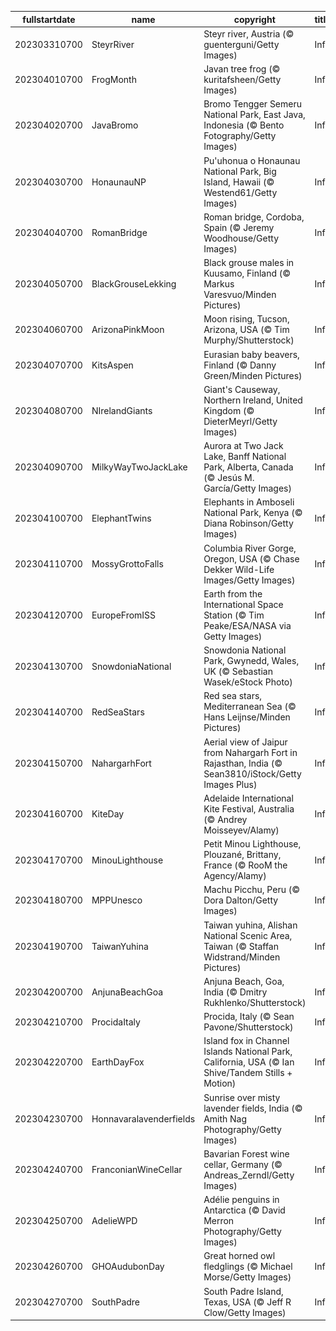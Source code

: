 |fullstartdate|name|copyright|title|image|
|--|--|--|--|--|
202303310700|SteyrRiver|Steyr river, Austria (© guenterguni/Getty Images)|Info|![](/en-AU/2023/04/202303310700SteyrRiver.jpg)|
202304010700|FrogMonth|Javan tree frog (© kuritafsheen/Getty Images)|Info|![](/en-AU/2023/04/202304010700FrogMonth.jpg)|
202304020700|JavaBromo|Bromo Tengger Semeru National Park, East Java, Indonesia (© Bento Fotography/Getty Images)|Info|![](/en-AU/2023/04/202304020700JavaBromo.jpg)|
202304030700|HonaunauNP|Pu'uhonua o Honaunau National Park, Big Island, Hawaii (© Westend61/Getty Images)|Info|![](/en-AU/2023/04/202304030700HonaunauNP.jpg)|
202304040700|RomanBridge|Roman bridge, Cordoba, Spain (© Jeremy Woodhouse/Getty Images)|Info|![](/en-AU/2023/04/202304040700RomanBridge.jpg)|
202304050700|BlackGrouseLekking|Black grouse males in Kuusamo, Finland (© Markus Varesvuo/Minden Pictures)|Info|![](/en-AU/2023/04/202304050700BlackGrouseLekking.jpg)|
202304060700|ArizonaPinkMoon|Moon rising, Tucson, Arizona, USA (© Tim Murphy/Shutterstock)|Info|![](/en-AU/2023/04/202304060700ArizonaPinkMoon.jpg)|
202304070700|KitsAspen|Eurasian baby beavers, Finland (© Danny Green/Minden Pictures)|Info|![](/en-AU/2023/04/202304070700KitsAspen.jpg)|
202304080700|NIrelandGiants|Giant's Causeway, Northern Ireland, United Kingdom (© DieterMeyrl/Getty Images)|Info|![](/en-AU/2023/04/202304080700NIrelandGiants.jpg)|
202304090700|MilkyWayTwoJackLake|Aurora at Two Jack Lake, Banff National Park, Alberta, Canada (© Jesús M. García/Getty Images)|Info|![](/en-AU/2023/04/202304090700MilkyWayTwoJackLake.jpg)|
202304100700|ElephantTwins|Elephants in Amboseli National Park, Kenya (© Diana Robinson/Getty Images)|Info|![](/en-AU/2023/04/202304100700ElephantTwins.jpg)|
202304110700|MossyGrottoFalls|Columbia River Gorge, Oregon, USA (© Chase Dekker Wild-Life Images/Getty Images)|Info|![](/en-AU/2023/04/202304110700MossyGrottoFalls.jpg)|
202304120700|EuropeFromISS|Earth from the International Space Station (© Tim Peake/ESA/NASA via Getty Images)|Info|![](/en-AU/2023/04/202304120700EuropeFromISS.jpg)|
202304130700|SnowdoniaNational|Snowdonia National Park, Gwynedd, Wales, UK (© Sebastian Wasek/eStock Photo)|Info|![](/en-AU/2023/04/202304130700SnowdoniaNational.jpg)|
202304140700|RedSeaStars|Red sea stars, Mediterranean Sea (© Hans Leijnse/Minden Pictures)|Info|![](/en-AU/2023/04/202304140700RedSeaStars.jpg)|
202304150700|NahargarhFort|Aerial view of Jaipur from Nahargarh Fort in Rajasthan, India (© Sean3810/iStock/Getty Images Plus)|Info|![](/en-AU/2023/04/202304150700NahargarhFort.jpg)|
202304160700|KiteDay|Adelaide International Kite Festival, Australia (© Andrey Moisseyev/Alamy)|Info|![](/en-AU/2023/04/202304160700KiteDay.jpg)|
202304170700|MinouLighthouse|Petit Minou Lighthouse, Plouzané, Brittany, France (© RooM the Agency/Alamy)|Info|![](/en-AU/2023/04/202304170700MinouLighthouse.jpg)|
202304180700|MPPUnesco|Machu Picchu, Peru (© Dora Dalton/Getty Images)|Info|![](/en-AU/2023/04/202304180700MPPUnesco.jpg)|
202304190700|TaiwanYuhina|Taiwan yuhina, Alishan National Scenic Area, Taiwan (© Staffan Widstrand/Minden Pictures)|Info|![](/en-AU/2023/04/202304190700TaiwanYuhina.jpg)|
202304200700|AnjunaBeachGoa|Anjuna Beach, Goa, India (© Dmitry Rukhlenko/Shutterstock)|Info|![](/en-AU/2023/04/202304200700AnjunaBeachGoa.jpg)|
202304210700|ProcidaItaly|Procida, Italy (© Sean Pavone/Shutterstock)|Info|![](/en-AU/2023/04/202304210700ProcidaItaly.jpg)|
202304220700|EarthDayFox|Island fox in Channel Islands National Park, California, USA (© Ian Shive/Tandem Stills + Motion)|Info|![](/en-AU/2023/04/202304220700EarthDayFox.jpg)|
202304230700|Honnavaralavenderfields|Sunrise over misty lavender fields, India (© Amith Nag Photography/Getty Images)|Info|![](/en-AU/2023/04/202304230700Honnavaralavenderfields.jpg)|
202304240700|FranconianWineCellar|Bavarian Forest wine cellar, Germany (© Andreas_Zerndl/Getty Images)|Info|![](/en-AU/2023/04/202304240700FranconianWineCellar.jpg)|
202304250700|AdelieWPD|Adélie penguins in Antarctica (© David Merron Photography/Getty Images)|Info|![](/en-AU/2023/04/202304250700AdelieWPD.jpg)|
202304260700|GHOAudubonDay|Great horned owl fledglings (© Michael Morse/Getty Images)|Info|![](/en-AU/2023/04/202304260700GHOAudubonDay.jpg)|
202304270700|SouthPadre|South Padre Island, Texas, USA (© Jeff R Clow/Getty Images)|Info|![](/en-AU/2023/04/202304270700SouthPadre.jpg)|
